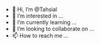 - 👋 Hi, I’m @Tahsial
- 👀 I’m interested in ...
- 🌱 I’m currently learning ...
- 💞️ I’m looking to collaborate on ...
- 📫 How to reach me ...

<!---
Tahsial/Tahsial is a ✨ special ✨ repository because its `README.md` (this file) appears on your GitHub profile.
You can click the Preview link to take a look at your changes.
--->
